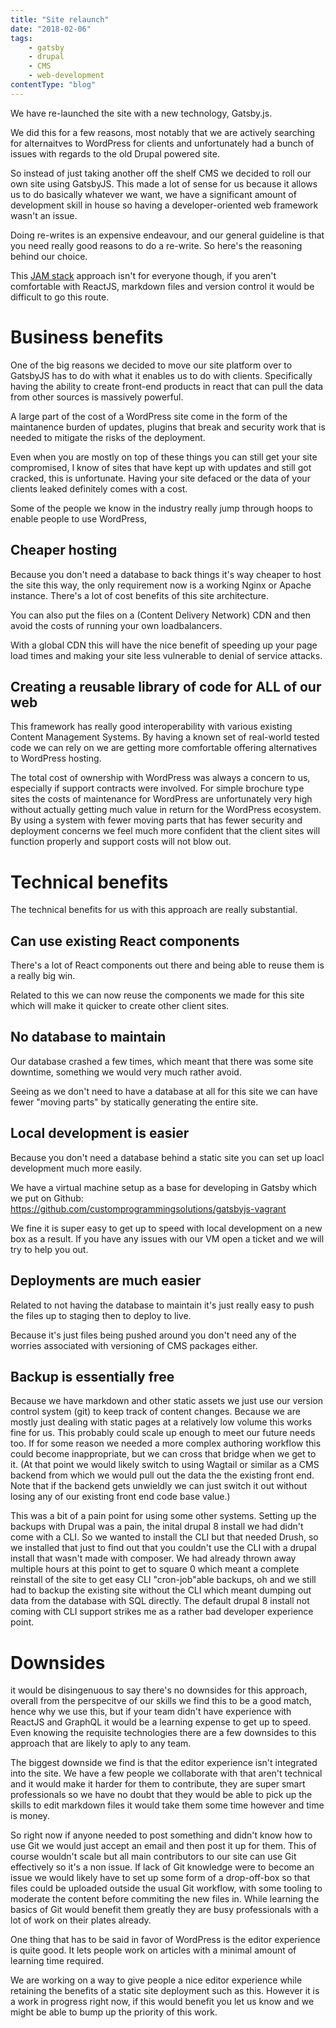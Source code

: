 ```yaml
---
title: "Site relaunch"
date: "2018-02-06"
tags:
    - gatsby
    - drupal
    - CMS
    - web-development
contentType: "blog"
---
```


We have re-launched the site with a new technology, Gatsby.js.

We did this for a few reasons, most notably that we are actively searching for alternaitves to WordPress for clients and unfortunately had a bunch of issues with regards to the old Drupal powered site.

So instead of just taking another off the shelf CMS we decided to roll our own site using GatsbyJS.
This made a lot of sense for us because it allows us to do basically whatever we want, we have a significant amount of development skill in house so having a developer-oriented web framework wasn't an issue.

Doing re-writes is an expensive endeavour, and our general guideline is that you need really good reasons to do a re-write. So here's the reasoning behind our choice.

This [JAM stack](https://jamstack.org/) approach isn't for everyone though, if you aren't comfortable with ReactJS, markdown files and version control it would be difficult to go this route.


# Business benefits
One of the big reasons we decided to move our site platform over to GatsbyJS has to do with what it enables us to do with clients.
Specifically having the ability to create front-end products in react that can pull the data from other sources is massively powerful.

A large part of the cost of a WordPress site come in the form of the maintanence burden of updates, plugins that break and security work that is needed to mitigate the risks of the deployment.

Even when you are mostly on top of these things you can still get your site compromised, I know of sites that have kept up with updates and still got cracked, this is unfortunate. Having your site defaced or the data of your clients leaked definitely comes with a cost.

Some of the people we know in the industry really jump through hoops to enable people to use WordPress, 

## Cheaper hosting
Because you don't need a database to back things it's way cheaper to host the site this way, the only requirement now is a working Nginx or Apache instance. There's a lot of cost benefits of this site architecture.

You can also put the files on a (Content Delivery Network) CDN and then avoid the costs of running your own loadbalancers.

With a global CDN this will have the nice benefit of speeding up your page load times and making your site less vulnerable to denial of service attacks.

## Creating a reusable library of code for ALL of our web
This framework has really good interoperability with various existing Content Management Systems. By having a known set of real-world tested code we can rely on we are getting more comfortable offering alternatives to WordPress hosting.

The total cost of ownership with WordPress was always a concern to us, especially if support contracts were involved. For simple brochure type sites the costs of maintenance for WordPress are unfortunately very high without actually getting much value in return for the WordPress ecosystem.
By using a system with fewer moving parts that has fewer security and deployment concerns we feel much more confident that the client sites will function properly and support costs will not blow out.

# Technical benefits
The technical benefits for us with this approach are really substantial.

## Can use existing React components
There's a lot of React components out there and being able to reuse them is a really big win.

Related to this we can now reuse the components we made for this site which will make it quicker to create other client sites.

## No database to maintain
Our database crashed a few times, which meant that there was some site downtime, something we would very much rather avoid.

Seeing as we don't need to have a database at all for this site we can have fewer "moving parts" by statically generating the entire site.

## Local development is easier
Because you don't need a database behind a static site you can set up loacl development much more easily.

We have a virtual machine setup as a base for developing in Gatsby which we put on Github: https://github.com/customprogrammingsolutions/gatsbyjs-vagrant

We fine it is super easy to get up to speed with local development on a new box as a result. If you have any issues with our VM open a ticket and we will try to help you out.


## Deployments are much easier
Related to not having the database to maintain it's just really easy to push the files up to staging then to deploy to live.

Because it's just files being pushed around you don't need any of the worries associated with versioning of CMS packages either.

## Backup is essentially free
Because we have markdown and other static assets we just use our version control system (git) to keep track of content changes. Because we are mostly just dealing with static pages at a relatively low volume this works fine for us. This probably could scale up enough to meet our future needs too. If for some reason we needed a more complex authoring workflow this could become inappropriate, but we can cross that bridge when we get to it. (At that point we would likely switch to using Wagtail or similar as a CMS backend from which we would pull out the data the the existing front end. Note that if the backend gets unwieldly we can just switch it out without losing any of our existing front end code base value.)

This was a bit of a pain point for using some other systems. Setting up the backups with Drupal was a pain, the inital drupal 8 install we had didn't come with a CLI. So we wanted to install the CLI but that needed Drush, so we installed that just to find out that you couldn't use the CLI with a drupal install that wasn't made with composer. We had already thrown away multiple hours at this point to get to square 0 which meant a complete reinstall of the site to get easy CLI "cron-job"able backups, oh and we still had to backup the existing site without the CLI which meant dumping out data from the database with SQL directly. The default drupal 8 install not coming with CLI support strikes me as a rather bad developer experience point.


# Downsides
it would be disingenuous to say there's no downsides for this approach, overall from the perspecitve of our skills we find this to be a good match, hence why we use this, but if your team didn't have experience with ReactJS and GraphQL it would be a learning expense to get up to speed. Even knowing the requisite technologies there are a few downsides to this approach that are likely to aply to any team.

The biggest downside we find is that the editor experience isn't integrated into the site. We have a few people we collaborate with that aren't technical and it would make it harder for them to contribute, they are super smart professionals so we have no doubt that they would be able to pick up the skills to edit markdown files it would take them some time however and time is money.

So right now if anyone needed to post something and didn't know how to use Git we would just accept an email and then post it up for them. This of course wouldn't scale but all main contributors to our site can use Git effectively so it's a non issue. If lack of Git knowledge were to become an issue we would likely have to set up some form of a drop-off-box so that files could be uploaded outside the usual Git workflow, with some tooling to moderate the content before commiting the new files in. While learning the basics of Git would benefit them greatly they are busy professionals with a lot of work on their plates already.

One thing that has to be said in favor of WordPress is the editor experience is quite good. It lets people work on articles with a minimal amount of learning time required.

We are working on a way to give people a nice editor experience while retaining the benefits of a static site deployment such as this. However it is a work in progress right now, if this would benefit you let us know and we might be able to bump up the priority of this work.
